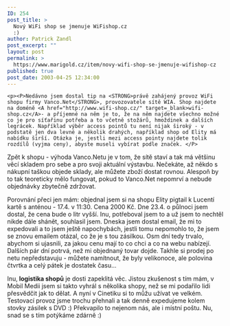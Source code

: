 ```yaml
---
ID: 254
post_title: >
  Nový WiFi shop se jmenuje WiFishop.cz
  :)
author: Patrick Zandl
post_excerpt: ""
layout: post
permalink: >
  https://www.marigold.cz/item/novy-wifi-shop-se-jmenuje-wifishop-cz
published: true
post_date: 2003-04-25 12:34:00
---
```

	<p><P>Nedávno jsem dostal tip na <STRONG>právě zahájený provoz WiFi shopu firmy Vanco.Net</STRONG>, provozovatele sítě WIA. Shop najdete na doméně <A href="http://www.wifi-shop.cz/" target=_blank>wifi-shop.cz</A>- a příjemné na něm je to, že na něm najdete všechno možné co je pro síťařinu potřeba a to včetně stožárů, hmoždinek a dalších legrácek. Například výběr access pointů tu není nijak široký - v podstatě jen dva levné a několik drahých, například shop od Elity má nabídku širší. Otázka je, jestli mezi access pointy najdete tolik rozdílů (vyjma ceny), abyste museli vybírat podle značek. </P>
<P>Zpět k shopu - výhoda Vanco.Netu je v tom, že sítě staví a tak má většinu věcí skladem pro sebe a pro svoji aktuální výstavbu. Nečekáte, až někdo s nákupní taškou objede sklady, ale můžete zboží dostat rovnou. Alespoň by to tak teoreticky mělo fungovat, pokud to Vanco.Net nepomrví a nebude objednávky zbytečně zdržovat.</P>
<P>Porovnání přeci jen mám: objednal jsem si na shopu Elity pigtail k Lucentí kartě s anténou - 17.4. v 11:30. Cena 2000 Kč. Dne 23.4. o půlnoci&#160;jsem dostal, že cena bude o litr vyšší. Inu, potřeboval jsem to a už jsem to nechtěl nikde dále shánět, souhlasil jsem. Dneska jsem dostal email, že mi to expedovali a to jsem ještě napochybách, jestli tomu nepomohlo to, že jsem se znovu emailem otázal, co že je s tou zásilkou. Osm dní tedy trvalo, abychom si ujasnili, za jakou cenu mají to co chci a co na webu nabízejí. Dalších pár dní potrvá, než mi objednaný tovar dojde. Takhle si prodej po netu nepředstavuju - můžete namítnout, že byly velikonoce, ale polovina čtvrtka a celý pátek je dostatek času...</P>
<P>Inu,<STRONG> logistika shopů</STRONG> je dosti zapeklitá věc. Jistou zkušenost s tím mám, v Mobil Medii jsem si takto vyhrál s několika shopy, než se mi podařilo lidi přesvědčit jak to dělat. A nyní v Cinetiku si to můžu užívat ve velkém. Testovací provoz jsme trochu přehnali a tak denně expedujeme kolem stovky zásilek s DVD :) Překvapilo to nejenom nás, ale i místní poštu. Nu, snad se s tím potýkáme zdárně :)</P>
</p>